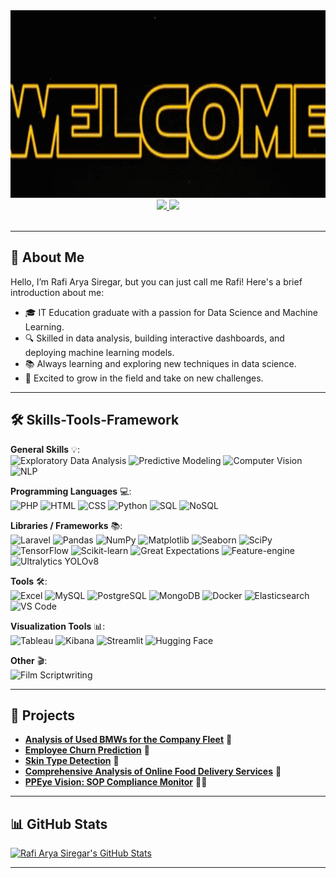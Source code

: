 <div id="header" align="center">
  <img src="https://github.com/rafisiregar/rafisiregar/raw/main/githubgifreadme.gif" width="600" height="300"/>
  
  <div id="badges">
    <a href="mailto:rafaryasiregar@gmail.com" target="_blank" rel="noopener noreferrer">
      <img src="https://img.shields.io/badge/GMAIL-%23E74C3C.svg?style=for-the-badge&logo=Gmail&logoColor=white"/>
    </a>
    <a href="https://www.linkedin.com/in/rafiaryasiregar/" target="_blank" rel="noopener noreferrer">
      <img src="https://img.shields.io/badge/LinkedIn-%230077B5.svg?style=for-the-badge&logo=linkedin&logoColor=white"/>
    </a>
  </div>
  
  <img src="https://komarev.com/ghpvc/?username=rafisiregar1444&style=flat&color=brightgreen" alt=""/>
  
</div>

---

## 👋 About Me 

Hello, I’m Rafi Arya Siregar, but you can just call me Rafi! Here's a brief introduction about me:

- 🎓 IT Education graduate with a passion for Data Science and Machine Learning.
- 🔍 Skilled in data analysis, building interactive dashboards, and deploying machine learning models.
- 📚 Always learning and exploring new techniques in data science.
- 🌱 Excited to grow in the field and take on new challenges.

---

## 🛠️ Skills-Tools-Framework

**General Skills** 💡:  
![Exploratory Data Analysis](https://img.shields.io/badge/Exploratory%20Data%20Analysis-%2334A8E4.svg?style=for-the-badge) ![Predictive Modeling](https://img.shields.io/badge/Predictive%20Modeling-%230F8F3A.svg?style=for-the-badge) ![Computer Vision](https://img.shields.io/badge/Computer%20Vision-%234285E4.svg?style=for-the-badge) ![NLP](https://img.shields.io/badge/NLP-%23202E56.svg?style=for-the-badge&logo=python&logoColor=white)

**Programming Languages** 💻:  
![PHP](https://img.shields.io/badge/PHP-%23777BB4.svg?style=for-the-badge&logo=php&logoColor=white) ![HTML](https://img.shields.io/badge/HTML-%23E34F26.svg?style=for-the-badge&logo=html5&logoColor=white) ![CSS](https://img.shields.io/badge/CSS-%231572B6.svg?style=for-the-badge&logo=css3&logoColor=white) ![Python](https://img.shields.io/badge/Python-%233B4B59.svg?style=for-the-badge&logo=python&logoColor=white) ![SQL](https://img.shields.io/badge/SQL-%23007498.svg?style=for-the-badge&logo=mysql&logoColor=white) ![NoSQL](https://img.shields.io/badge/NoSQL-%234E9FD9.svg?style=for-the-badge&logo=mongodb&logoColor=white)

**Libraries / Frameworks** 📚:  
![Laravel](https://img.shields.io/badge/Laravel-%23FF2D20.svg?style=for-the-badge&logo=laravel&logoColor=white) ![Pandas](https://img.shields.io/badge/Pandas-%23150458.svg?style=for-the-badge&logo=pandas&logoColor=white) ![NumPy](https://img.shields.io/badge/NumPy-%23013243.svg?style=for-the-badge&logo=numpy&logoColor=white) ![Matplotlib](https://img.shields.io/badge/Matplotlib-%230A4B5F.svg?style=for-the-badge&logo=python&logoColor=white) ![Seaborn](https://img.shields.io/badge/Seaborn-%23135D8C.svg?style=for-the-badge&logo=python&logoColor=white) ![SciPy](https://img.shields.io/badge/SciPy-%23138C8C.svg?style=for-the-badge&logo=python&logoColor=white) ![TensorFlow](https://img.shields.io/badge/TensorFlow-%23FF6F00.svg?style=for-the-badge&logo=tensorflow&logoColor=white) ![Scikit-learn](https://img.shields.io/badge/Scikit--learn-%23F7931E.svg?style=for-the-badge&logo=scikit-learn&logoColor=white) ![Great Expectations](https://img.shields.io/badge/Great%20Expectations-%230A3D91.svg?style=for-the-badge&logo=python&logoColor=white) ![Feature-engine](https://img.shields.io/badge/Feature--engine-%23F8B913.svg?style=for-the-badge) ![Ultralytics YOLOv8](https://img.shields.io/badge/Ultralytics%20YOLOv8-%2342A6E1.svg?style=for-the-badge)

**Tools** 🛠️:  
![Excel](https://img.shields.io/badge/Microsoft%20Excel-%23267600.svg?style=for-the-badge&logo=microsoft-office&logoColor=white) ![MySQL](https://img.shields.io/badge/MySQL-%234479A1.svg?style=for-the-badge&logo=mysql&logoColor=white) ![PostgreSQL](https://img.shields.io/badge/PostgreSQL-%23316192.svg?style=for-the-badge&logo=postgresql&logoColor=white) ![MongoDB](https://img.shields.io/badge/MongoDB-%2347A248.svg?style=for-the-badge&logo=mongodb&logoColor=white) ![Docker](https://img.shields.io/badge/Docker-%232496ED.svg?style=for-the-badge&logo=docker&logoColor=white) ![Elasticsearch](https://img.shields.io/badge/Elasticsearch-%2300B5B5.svg?style=for-the-badge&logo=elasticsearch&logoColor=white) ![VS Code](https://img.shields.io/badge/Visual%20Studio%20Code-%23007ACC.svg?style=for-the-badge&logo=visualstudiocode&logoColor=white)

**Visualization Tools** 📊:  
![Tableau](https://img.shields.io/badge/Tableau-%2334A8E4.svg?style=for-the-badge&logo=tableau&logoColor=white) ![Kibana](https://img.shields.io/badge/Kibana-%23F2A900.svg?style=for-the-badge&logo=kibana&logoColor=white) ![Streamlit](https://img.shields.io/badge/Streamlit-%2332A852.svg?style=for-the-badge&logo=streamlit&logoColor=white) ![Hugging Face](https://img.shields.io/badge/Hugging%20Face-%233D3D3D.svg?style=for-the-badge&logo=huggingface&logoColor=white)

**Other** 🎬:  
![Film Scriptwriting](https://img.shields.io/badge/Film%20Scriptwriting-%23000000.svg?style=for-the-badge&logo=write-your-own-logo&logoColor=white)

---

## 🚀 Projects  

- **[Analysis of Used BMWs for the Company Fleet](https://github.com/rafisiregar/Analysis-of-Used-BMWs-for-the-Company-Fleet)** 🚗
- **[Employee Churn Prediction](https://github.com/rafisiregar/Employee-Churn-Prediction)** 🔄
- **[Skin Type Detection](https://github.com/rafisiregar/Skin-Type-Detection)** 🧴
- **[Comprehensive Analysis of Online Food Delivery Services](https://github.com/rafisiregar/Comprehensive-Analysis-of-Online-Food-Delivery-Services)** 🍔
- **[PPEye Vision: SOP Compliance Monitor](https://github.com/putrafisabilal/PPEye)** 👷‍♂

---

## 📊 GitHub Stats

[![Rafi Arya Siregar's GitHub Stats](https://github-readme-stats.vercel.app/api?username=rafisiregar&show_icons=true&count_private=true&theme=radical&hide_title=true)](https://github.com/rafisiregar)

---
